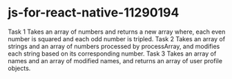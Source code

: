 # js-for-react-native-11290194
Task 1
Takes an array of numbers and returns a new array where,
each even number is squared and each odd number is tripled.
Task 2
Takes an array of strings and an array of numbers processed by processArray,
and modifies each string based on its corresponding number.
Task 3
Takes an array of names and an array of modified names,
and returns an array of user profile objects.
